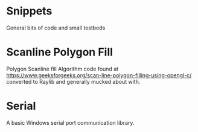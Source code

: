 # Snippets
General bits of code and small testbeds

# Scanline Polygon Fill
Polygon Scanline fill Algorithm code found at https://www.geeksforgeeks.org/scan-line-polygon-filling-using-opengl-c/ converted to Raylib and generally mucked about with.

# Serial
A basic Windows serial port communication library.
